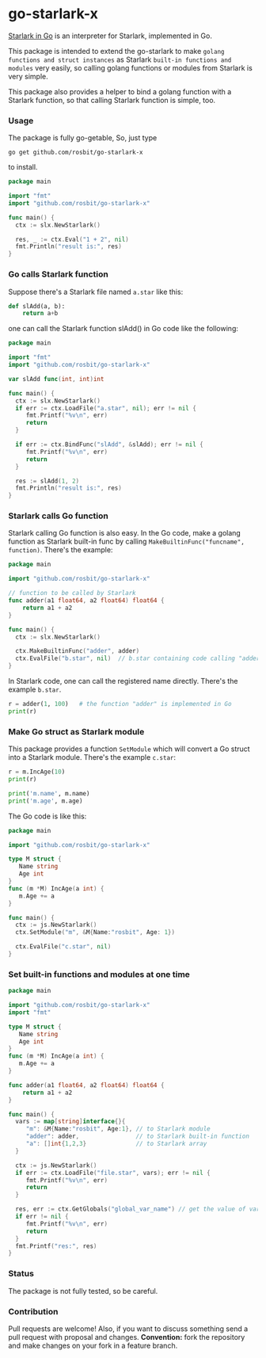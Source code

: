 # go-starlark-x

[Starlark in Go](https://github.com/google/starlark-go) is an interpreter for Starlark, implemented in Go. 

This package is intended to extend the go-starlark to make `golang functions and struct instances`
as Starlark `built-in functions and modules` very easily, so calling golang functions or modules from
Starlark is very simple.

This package also provides a helper to bind a golang function with a Starlark function, so that calling Starlark function is simple, too.

### Usage

The package is fully go-getable, So, just type

  `go get github.com/rosbit/go-starlark-x`

to install.

```go
package main

import "fmt"
import "github.com/rosbit/go-starlark-x"

func main() {
  ctx := slx.NewStarlark()

  res, _ := ctx.Eval("1 + 2", nil)
  fmt.Println("result is:", res)
}
```

### Go calls Starlark function

Suppose there's a Starlark file named `a.star` like this:

```python
def slAdd(a, b):
    return a+b
```

one can call the Starlark function slAdd() in Go code like the following:

```go
package main

import "fmt"
import "github.com/rosbit/go-starlark-x"

var slAdd func(int, int)int

func main() {
  ctx := slx.NewStarlark()
  if err := ctx.LoadFile("a.star", nil); err != nil {
     fmt.Printf("%v\n", err)
     return
  }

  if err := ctx.BindFunc("slAdd", &slAdd); err != nil {
     fmt.Printf("%v\n", err)
     return
  }

  res := slAdd(1, 2)
  fmt.Println("result is:", res)
}
```

### Starlark calls Go function

Starlark calling Go function is also easy. In the Go code, make a golang function
as Starlark built-in func by calling `MakeBuiltinFunc("funcname", function)`. There's the example:

```go
package main

import "github.com/rosbit/go-starlark-x"

// function to be called by Starlark
func adder(a1 float64, a2 float64) float64 {
    return a1 + a2
}

func main() {
  ctx := slx.NewStarlark()

  ctx.MakeBuiltinFunc("adder", adder)
  ctx.EvalFile("b.star", nil)  // b.star containing code calling "adder"
}
```

In Starlark code, one can call the registered name directly. There's the example `b.star`.

```python
r = adder(1, 100)   # the function "adder" is implemented in Go
print(r)
```

### Make Go struct as Starlark module

This package provides a function `SetModule` which will convert a Go struct into
a Starlark module. There's the example `c.star`:

```python
r = m.IncAge(10)
print(r)

print('m.name', m.name)
print('m.age', m.age)
```

The Go code is like this:

```go
package main

import "github.com/rosbit/go-starlark-x"

type M struct {
   Name string
   Age int
}
func (m *M) IncAge(a int) {
   m.Age += a
}

func main() {
  ctx := js.NewStarlark()
  ctx.SetModule("m", &M{Name:"rosbit", Age: 1})

  ctx.EvalFile("c.star", nil)
}
```

### Set built-in functions and modules at one time

```go
package main

import "github.com/rosbit/go-starlark-x"
import "fmt"

type M struct {
   Name string
   Age int
}
func (m *M) IncAge(a int) {
   m.Age += a
}

func adder(a1 float64, a2 float64) float64 {
    return a1 + a2
}

func main() {
  vars := map[string]interface{}{
     "m": &M{Name:"rosbit", Age:1}, // to Starlark module
     "adder": adder,                // to Starlark built-in function
     "a": []int{1,2,3}              // to Starlark array
  }

  ctx := js.NewStarlark()
  if err := ctx.LoadFile("file.star", vars); err != nil {
     fmt.Printf("%v\n", err)
     return
  }

  res, err := ctx.GetGlobals("global_var_name") // get the value of var global_var_name
  if err != nil {
     fmt.Printf("%v\n", err)
     return
  }
  fmt.Printf("res:", res)
}
```

### Status

The package is not fully tested, so be careful.

### Contribution

Pull requests are welcome! Also, if you want to discuss something send a pull request with proposal and changes.
__Convention:__ fork the repository and make changes on your fork in a feature branch.
